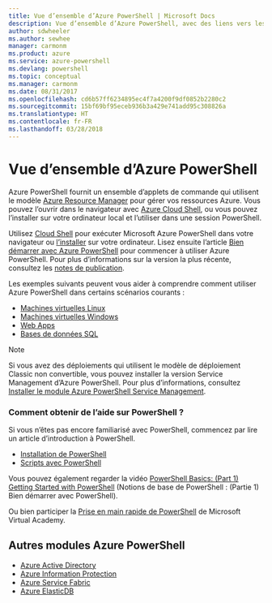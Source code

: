 ```yaml
---
title: Vue d’ensemble d’Azure PowerShell | Microsoft Docs
description: Vue d’ensemble d’Azure PowerShell, avec des liens vers les procédures d’installation et de configuration.
author: sdwheeler
ms.author: sewhee
manager: carmonm
ms.product: azure
ms.service: azure-powershell
ms.devlang: powershell
ms.topic: conceptual
ms.manager: carmonm
ms.date: 08/31/2017
ms.openlocfilehash: cd6b57ff6234895ec4f7a4200f9df0852b2280c2
ms.sourcegitcommit: 15bf69bf95eceb936b3a429e741add95c308826a
ms.translationtype: HT
ms.contentlocale: fr-FR
ms.lasthandoff: 03/28/2018
---
```

# <a name="overview-of-azure-powershell"></a>Vue d’ensemble d’Azure PowerShell

Azure PowerShell fournit un ensemble d’applets de commande qui utilisent le modèle [Azure Resource Manager](/azure/azure-resource-manager/resource-group-overview) pour gérer vos ressources Azure. Vous pouvez l’ouvrir dans le navigateur avec [Azure Cloud Shell](/azure/cloud-shell/overview), ou vous pouvez l’installer sur votre ordinateur local et l’utiliser dans une session PowerShell.

Utilisez [Cloud Shell](/azure/cloud-shell/overview) pour exécuter Microsoft Azure PowerShell dans votre navigateur ou [l’installer](install-azurerm-ps.md) sur votre ordinateur. Lisez ensuite l’article [Bien démarrer avec Azure PowerShell](get-started-azureps.md) pour commencer à utiliser Azure PowerShell. Pour plus d’informations sur la version la plus récente, consultez les [notes de publication](release-notes-azureps.md).

Les exemples suivants peuvent vous aider à comprendre comment utiliser Azure PowerShell dans certains scénarios courants :

* [Machines virtuelles Linux](/azure/virtual-machines/virtual-machines-linux-powershell-samples?toc=/powershell/azure/toc.json)
* [Machines virtuelles Windows](/azure/virtual-machines/virtual-machines-windows-powershell-samples?toc=/powershell/azure/toc.json)
* [Web Apps](/azure/app-service-web/app-service-powershell-samples?toc=/powershell/azure/toc.json)
* [Bases de données SQL](/azure/sql-database/sql-database-powershell-samples?toc=/powershell/azure/toc.json)

> [!NOTE]
> Si vous avez des déploiements qui utilisent le modèle de déploiement Classic non convertible, vous pouvez installer la version Service Management d’Azure PowerShell. Pour plus d’informations, consultez [Installer le module Azure PowerShell Service Management](/powershell/azure/servicemanagement/install-azure-ps).


### <a name="need-help-with-powershell"></a>Comment obtenir de l’aide sur PowerShell ?

Si vous n’êtes pas encore familiarisé avec PowerShell, commencez par lire un article d’introduction à PowerShell.

* [Installation de PowerShell](/powershell/scripting/installing-windows-powershell)
* [Scripts avec PowerShell](/powershell/scripting/scripting-with-windows-powershell)

Vous pouvez également regarder la vidéo [PowerShell Basics: (Part 1) Getting Started with PowerShell](https://channel9.msdn.com/Blogs/Taste-of-Premier/PowerShellBasicsPart1) (Notions de base de PowerShell : (Partie 1) Bien démarrer avec PowerShell).

Ou bien participer la [Prise en main rapide de PowerShell](https://mva.microsoft.com/liveevents/powershell-jumpstart) de Microsoft Virtual Academy.

## <a name="other-azure-powershell-modules"></a>Autres modules Azure PowerShell

* [Azure Active Directory](/powershell/azure/active-directory/)
* [Azure Information Protection](/powershell/azure/aip/)
* [Azure Service Fabric](/powershell/azure/service-fabric/)
* [Azure ElasticDB](/powershell/azure/elasticdbjobs/)
